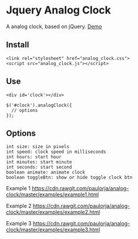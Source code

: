 # Jquery Analog Clock
A analog clock, based on jQuery. [Demo](https://cdn.rawgit.com/paulorja/analog-clock/master/examples/example1.html)

## Install

```
<link rel="stylesheet" href="analog_clock.css">
<script src="analog_clock.js"></script>
```

## Use

```
<div id='clock'></div>

$('#clock').analogClock({
  // options
});
```

## Options
```
int size: size in pixels
int speed: clock speed in milliseconds
int hours: start hour
int minutes: start minute
int seconds: start second
boolean animate: animate clock
boolean toggleBtn: show or hide toggle clock btn
```

Example 1
https://cdn.rawgit.com/paulorja/analog-clock/master/examples/example1.html

Example 2
https://cdn.rawgit.com/paulorja/analog-clock/master/examples/example2.html

Example 3
https://cdn.rawgit.com/paulorja/analog-clock/master/examples/example3.html
